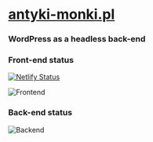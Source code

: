 # [antyki-monki.pl](https://antyki-monki.pl)
### WordPress as a headless back-end

### Front-end status
[![Netlify Status](https://api.netlify.com/api/v1/badges/7212dffa-d09f-47d9-a192-55cf2e5e7bc6/deploy-status)](https://app.netlify.com/sites/antyki-monki/deploys)

![Frontend](https://img.shields.io/website?down_message=offline&label=front-end&up_message=online&url=https%3A%2F%2Fantyki-monki.pl)

### Back-end status
![Backend](https://img.shields.io/website?down_message=offline&label=back-end&up_message=online&url=https%3A%2F%2Fantyki.sors.smarthost.pl)
